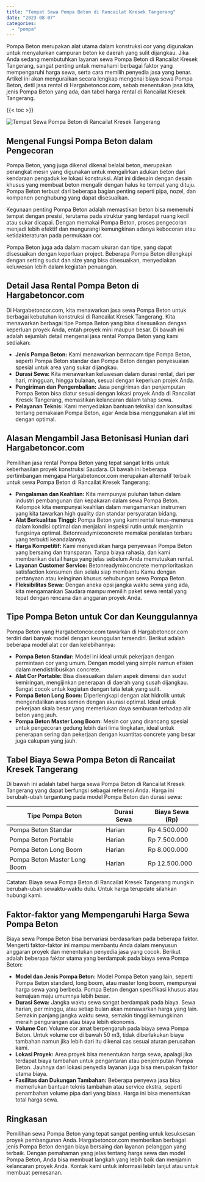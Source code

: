 ```yaml
---
title: "Tempat Sewa Pompa Beton di Rancailat Kresek Tangerang"
date: "2023-08-07"
categories: 
  - "pompa"
---
```




Pompa Beton merupakan alat utama dalam konstruksi cor yang digunakan untuk menyalurkan campuran beton ke daerah yang sulit dijangkau. Jika Anda sedang membutuhkan layanan sewa Pompa Beton di Rancailat Kresek Tangerang, sangat penting untuk memahami berbagai faktor yang mempengaruhi harga sewa, serta cara memilih penyedia jasa yang benar. Artikel ini akan menguraikan secara lengkap mengenai biaya sewa Pompa Beton, detil jasa rental di Hargabetoncor.com, sebab menentukan jasa kita, jenis Pompa Beton yang ada, dan tabel harga rental di Rancailat Kresek Tangerang.

{{< toc >}}

![Tempat Sewa Pompa Beton di Rancailat Kresek Tangerang](https://hargareadymixid.github.io/pompa/concrete-pump%20(19).png)

## Mengenal Fungsi Pompa Beton dalam Pengecoran

Pompa Beton, yang juga dikenal dikenal belalai beton, merupakan perangkat mesin yang digunakan untuk mengalirkan adukan beton dari kendaraan pengaduk ke lokasi konstruksi. Alat ini didesain dengan desain khusus yang membuat beton mengalir dengan halus ke tempat yang dituju. Pompa Beton terbuat dari beberapa bagian penting seperti pipa, nozel, dan komponen penghubung yang dapat disesuaikan.

Kegunaan penting Pompa Beton adalah memastikan beton bisa memenuhi tempat dengan presisi, terutama pada struktur yang terdapat ruang kecil atau sukar dicapai. Dengan memakai Pompa Beton, proses pengecoran menjadi lebih efektif dan mengurangi kemungkinan adanya kebocoran atau ketidakteraturan pada permukaan cor.

Pompa Beton juga ada dalam macam ukuran dan tipe, yang dapat disesuaikan dengan keperluan project. Beberapa Pompa Beton dilengkapi dengan setting sudut dan size yang bisa disesuaikan, menyediakan keluwesan lebih dalam kegiatan penuangan.

## Detail Jasa Rental Pompa Beton di Hargabetoncor.com

Di Hargabetoncor.com, kita menawarkan jasa sewa Pompa Beton untuk berbagai kebutuhan konstruksi di Rancailat Kresek Tangerang. Kita menawarkan berbagai tipe Pompa Beton yang bisa disesuaikan dengan keperluan proyek Anda, entah proyek mini maupun besar. Di bawah ini adalah sejumlah detail mengenai jasa rental Pompa Beton yang kami sediakan:

- **Jenis Pompa Beton:** Kami menawarkan bermacam tipe Pompa Beton, seperti Pompa Beton standar dan Pompa Beton dengan penyesuaian spesial untuk area yang sukar dijangkau.
- **Durasi Sewa:** Kita menawarkan keluwesan dalam durasi rental, dari per hari, mingguan, hingga bulanan, sesuai dengan keperluan projek Anda.
- **Pengiriman dan Pengembalian:** Jasa pengiriman dan penjemputan Pompa Beton bisa diatur sesuai dengan lokasi proyek Anda di Rancailat Kresek Tangerang, memastikan kelancaran dalam tahap sewa.
- **Pelayanan Teknis:** Kami menyediakan bantuan teknikal dan konsultasi tentang pemakaian Pompa Beton, agar Anda bisa menggunakan alat ini dengan optimal.

## Alasan Mengambil Jasa Betonisasi Hunian dari Hargabetoncor.com

Pemilihan jasa rental Pompa Beton yang tepat sangat kritis untuk keberhasilan proyek konstruksi Saudara. Di bawah ini beberapa pertimbangan mengapa Hargabetoncor.com merupakan alternatif terbaik untuk sewa Pompa Beton di Rancailat Kresek Tangerang:

- **Pengalaman dan Keahlian:** Kita mempunyai puluhan tahun dalam industri pembangunan dan kepakaran dalam sewa Pompa Beton. Kelompok kita mempunyai keahlian dalam mengamankan instrumen yang kita tawarkan high quality dan standar persyaratan bidang.
- **Alat Berkualitas Tinggi:** Pompa Beton yang kami rental terus-menerus dalam kondisi optimal dan menjalani inspeksi rutin untuk menjamin fungsinya optimal. Betonreadymixconcrete memakai peralatan terbaru yang terbukti keandalannya.
- **Harga Kompetitif:** Kami menyediakan harga penyewaan Pompa Beton yang bersaing dan transparan. Tanpa biaya rahasia, dan kami memberikan detail harga yang jelas sebelum Anda memutuskan rental.
- **Layanan Customer Service:** Betonreadymixconcrete memprioritaskan satisfaction konsumen dan selalu siap membantu Kamu dengan pertanyaan atau keinginan khusus sehubungan sewa Pompa Beton.
- **Fleksibilitas Sewa:** Dengan aneka opsi jangka waktu sewa yang ada, kita mengamankan Saudara mampu memilih paket sewa rental yang tepat dengan rencana dan anggaran proyek Anda.

## Tipe Pompa Beton untuk Cor dan Keunggulannya

Pompa Beton yang Hargabetoncor.com tawarkan di Hargabetoncor.com terdiri dari banyak model dengan keunggulan tersendiri. Berikut adalah beberapa model alat cor dan kelebihannya:

- **Pompa Beton Standar:** Model ini ideal untuk pekerjaan dengan permintaan cor yang umum. Dengan model yang simple namun efisien dalam mendistribusikan concrete.
- **Alat Cor Portable:** Bisa disesuaikan dalam aspek dimensi dan sudut kemiringan, mengijinkan penerapan di daerah yang susah dijangkau. Sangat cocok untuk kegiatan dengan tata letak yang sulit.
- **Pompa Beton Long Boom:** Diperlengkapi dengan alat hidrolik untuk mengendalikan arus semen dengan akurasi optimal. Ideal untuk pekerjaan skala besar yang memerlukan daya semburan terhadap alir beton yang jauh.
- **Pompa Beton Master Long Boom:** Mesin cor yang dirancang spesial untuk pengecoran gedung lebih dari lima tingkatan, ideal untuk penerapan sering dan pekerjaan dengan kuantitas concrete yang besar juga cakupan yang jauh.

## Tabel Biaya Sewa Pompa Beton di Rancailat Kresek Tangerang

Di bawah ini adalah tabel harga sewa Pompa Beton di Rancailat Kresek Tangerang yang dapat berfungsi sebagai referensi Anda. Harga ini berubah-ubah tergantung pada model Pompa Beton dan durasi sewa:

| Tipe Pompa Beton | Durasi Sewa | Biaya Sewa (Rp) |
| --- | --- | --- |
| Pompa Beton Standar | Harian | Rp 4.500.000 |
| Pompa Beton Portable | Harian | Rp 7.500.000 |
| Pompa Beton Long Boom | Harian | Rp 8.000.000 |
| Pompa Beton Master Long Boom | Harian | Rp 12.500.000 |

Catatan: Biaya sewa Pompa Beton di Rancailat Kresek Tangerang mungkin berubah-ubah sewaktu-waktu dulu. Untuk harga terupdate silahkan hubungi kami.

## Faktor-faktor yang Mempengaruhi Harga Sewa Pompa Beton

Biaya sewa Pompa Beton bisa bervariasi berdasarkan pada beberapa faktor. Mengerti faktor-faktor ini mampu membantu Anda dalam menyusun anggaran proyek dan menentukan penyedia jasa yang cocok. Berikut adalah beberapa faktor utama yang berdampak pada biaya sewa Pompa Beton:

- **Model dan Jenis Pompa Beton:** Model Pompa Beton yang lain, seperti Pompa Beton standard, long boom, atau master long boom, mempunyai harga sewa yang berbeda. Pompa Beton dengan spesifikasi khusus atau kemajuan maju umumnya lebih besar.
- **Durasi Sewa:** Jangka waktu sewa sangat berdampak pada biaya. Sewa harian, per minggu, atau setiap bulan akan menawarkan harga yang lain. Semakin panjang jangka waktu sewa, semakin tinggi kemungkinan meraih pengurangan atau biaya lebih ekonomis.
- **Volume Cor:** Volume cor amat berpengaruh pada biaya sewa Pompa Beton. Untuk volume cor di bawah 50 m3, tidak diberlakukan biaya tambahan namun jika lebih dari itu dikenai cas sesuai aturan perusahan kami.
- **Lokasi Proyek:** Area proyek bisa menentukan harga sewa, apalagi jika terdapat biaya tambahan untuk pengantaran atau penjemputan Pompa Beton. Jauhnya dari lokasi penyedia layanan juga bisa merupakan faktor utama biaya.
- **Fasilitas dan Dukungan Tambahan:** Beberapa penyewa jasa bisa memerlukan bantuan teknis tambahan atau service ekstra, seperti penambahan volume pipa dari yang biasa. Harga ini bisa menentukan total harga sewa.

## Ringkasan

Pemilihan sewa Pompa Beton yang tepat sangat penting untuk kesuksesan proyek pembangunan Anda. Hargabetoncor.com memberikan berbagai jenis Pompa Beton dengan biaya bersaing dan layanan pelanggan yang terbaik. Dengan pemahaman yang jelas tentang harga sewa dan model Pompa Beton, Anda bisa membuat langkah yang lebih baik dan menjamin kelancaran proyek Anda. Kontak kami untuk informasi lebih lanjut atau untuk membuat pemesanan.
